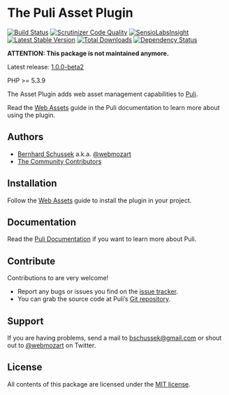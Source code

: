 The Puli Asset Plugin
=====================

[![Build Status](https://travis-ci.org/puli/asset-plugin.svg?branch=master)](https://travis-ci.org/puli/asset-plugin)
[![Scrutinizer Code Quality](https://scrutinizer-ci.com/g/puli/asset-plugin/badges/quality-score.png?b=master)](https://scrutinizer-ci.com/g/puli/asset-plugin/?branch=master)
[![SensioLabsInsight](https://insight.sensiolabs.com/projects/2197ba95-f3a5-4434-a11f-0ea4e37a74de/mini.png)](https://insight.sensiolabs.com/projects/2197ba95-f3a5-4434-a11f-0ea4e37a74de)
[![Latest Stable Version](https://poser.pugx.org/puli/asset-plugin/v/stable.svg)](https://packagist.org/packages/puli/asset-plugin)
[![Total Downloads](https://poser.pugx.org/puli/asset-plugin/downloads.svg)](https://packagist.org/packages/puli/asset-plugin)
[![Dependency Status](https://www.versioneye.com/php/puli:asset-plugin/1.0.0/badge.svg)](https://www.versioneye.com/php/puli:asset-plugin/1.0.0)

**ATTENTION: This package is not maintained anymore.**

Latest release: [1.0.0-beta2](https://packagist.org/packages/puli/asset-plugin#1.0.0-beta2)

PHP >= 5.3.9

The Asset Plugin adds web asset management capabilities to [Puli].

Read the [Web Assets] guide in the Puli documentation to learn more about
using the plugin.

Authors
-------

* [Bernhard Schussek] a.k.a. [@webmozart]
* [The Community Contributors]

Installation
------------

Follow the [Web Assets] guide to install the plugin in your project.

Documentation
-------------

Read the [Puli Documentation] if you want to learn more about Puli.

Contribute
----------

Contributions to are very welcome!

* Report any bugs or issues you find on the [issue tracker].
* You can grab the source code at Puli’s [Git repository].

Support
-------

If you are having problems, send a mail to bschussek@gmail.com or shout out to
[@webmozart] on Twitter.

License
-------

All contents of this package are licensed under the [MIT license].

[Puli]: http://puli.io
[Bernhard Schussek]: http://webmozarts.com
[The Community Contributors]: https://github.com/puli/asset-plugin/graphs/contributors
[Getting Started]: http://docs.puli.io/en/latest/getting-started.html
[Web Assets]: http://docs.puli.io/en/latest/web-assets.html
[Puli Documentation]: http://docs.puli.io/en/latest/index.html
[issue tracker]: https://github.com/puli/issues/issues
[Git repository]: https://github.com/puli/asset-plugin
[@webmozart]: https://twitter.com/webmozart
[MIT license]: LICENSE
